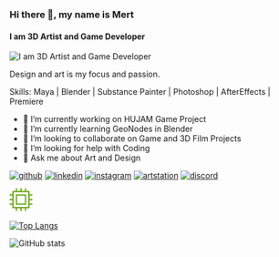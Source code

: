 ### Hi there 👋, my name is Mert
#### I am 3D Artist and Game Developer
![I am 3D Artist and Game Developer](https://cdnb.artstation.com/p/users/covers/000/809/043/default/777a2a3de23f3c0e9c2964e89f5f9cc0.jpg)

Design and art is my focus and passion.

Skills: Maya | Blender | Substance Painter | Photoshop | AfterEffects | Premiere

- 🔭 I’m currently working on HUJAM Game Project 
- 🌱 I’m currently learning GeoNodes in Blender 
- 👯 I’m looking to collaborate on Game and 3D Film Projects 
- 🤔 I’m looking for help with Coding 
- 💬 Ask me about Art and Design 


[<img src='https://cdn.jsdelivr.net/npm/simple-icons@3.0.1/icons/github.svg' alt='github' color="white" height='40'>](https://github.com/mertnizamoglu)  [<img src='https://cdn.jsdelivr.net/npm/simple-icons@3.0.1/icons/linkedin.svg' alt='linkedin' color="white" height='40'>](https://www.linkedin.com/in/mertnizamoglu/)  [<img src='https://cdn.jsdelivr.net/npm/simple-icons@3.0.1/icons/instagram.svg' alt='instagram' color="white" height='40'>](https://www.instagram.com/mmertnizamoglu/)  [<img src='https://cdn.jsdelivr.net/npm/simple-icons@3.0.1/icons/artstation.svg' alt='artstation' color="white" height='40'>](https://www.artstation.com/mertnizamoglu)  [<img src='https://cdn.jsdelivr.net/npm/simple-icons@3.0.1/icons/discord.svg' alt='discord' color="white" height='40'>](https://discord.com/invite/fR5MJXQGfK)  

<a href='https://docs.github.com/en/developers'><img src='https://raw.githubusercontent.com/acervenky/animated-github-badges/master/assets/devbadge.gif' width='40' height='40'></a> 

[![Top Langs](https://github-readme-stats.vercel.app/api/top-langs/?username=mertnizamoglu)](https://github.com/anuraghazra/github-readme-stats)

![GitHub stats](https://github-readme-stats.vercel.app/api?username=mertnizamoglu&show_icons=true)  
